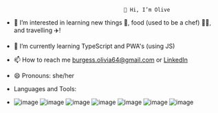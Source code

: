                                            👋 Hi, I’m Olive 

- 👀 I’m interested in learning new things 📖, food (used to be a chef) 👩‍🍳, and travelling ✈️!
- 🌱 I’m currently learning TypeScript and PWA's (using JS)
- 📫 How to reach me burgess.olivia64@gmail.com or [LinkedIn](www.linkedin.com/in/oliveburgess)
- 😄 Pronouns: she/her

- Languages and Tools:
- ![image](https://github.com/user-attachments/assets/286a39a6-cd6a-4579-a3d9-13088b73008e)  ![image](https://github.com/user-attachments/assets/fd117745-4d01-46c7-95df-5b6ffd03c0db)  ![image](https://github.com/user-attachments/assets/dd1be9ea-8edd-4b42-9fea-7aef54e44892)  ![image](https://github.com/user-attachments/assets/edf3cb5b-e1fb-4e71-856d-48ea26a26777)  ![image](https://github.com/user-attachments/assets/13fadc79-5852-494c-86bf-d34c1a38c2b6)  ![image](https://github.com/user-attachments/assets/62c4c302-7348-4724-b5d4-c950e372b410)  ![image](https://github.com/user-attachments/assets/168989dc-3172-4c05-ae33-cb30592dae33)


<!---
burgessolivia/burgessolivia is a ✨ special ✨ repository because its `README.md` (this file) appears on your GitHub profile.
You can click the Preview link to take a look at your changes.
--->

